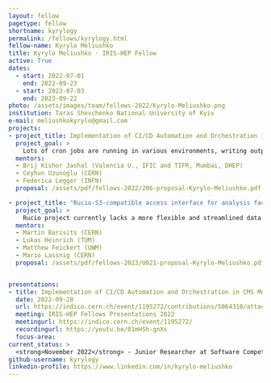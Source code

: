 ```yaml
---
layout: fellow
pagetype: fellow
shortname: kyrylogy
permalink: /fellows/kyrylogy.html
fellow-name: Kyrylo Meliushko
title: Kyrylo Meliushko - IRIS-HEP Fellow
active: True
dates:
  - start: 2022-07-01
    end: 2022-09-23
  - start: 2023-07-03
    end: 2023-09-22
photo: /assets/images/team/fellows-2022/Kyrylo-Meliushko.png
institution: Taras Shevchenko National University of Kyiv
e-mail: meliushkokyrylo@gmail.com
projects:
- project_title: Implementation of CI/CD Automation and Orchestration in CMS Monitoring Kubernetes Clusters
  project_goal: >
    Lots of cron jobs are running in various environments, writing outputs to different storages, which creates a dependency to the older infrastructure, also including Spark Analytix Cluster managed by CERN IT and ElasticSearch/EOS/MongoDB to store the results. The goal of this project is to ease and secure the adoption process of each cron job to the k8s clusters by writing individual test scripts.
  mentors:
  - Brij Kishor Jashal (Valencia U., IFIC and TIFR, Mumbai, DHEP)
  - Ceyhun Uzunoglu (CERN)
  - Federica Legger (INFN)
  proposal: /assets/pdf/fellows-2022/206-proposal-Kyrylo-Meliushko.pdf

- project_title: "Rucio-S3-compatible access interface for analysis facilities: Add S3 compatible access interface to Rucio"
  project_goal: >
    Rucio project currently lacks a more flexible and streamlined data exchange process that allows scientists to efficiently share specific data subsets for collaboration and analysis purposes. A key aspect of this project is therefore to introduce an interface that enables users to directly manage S3 buckets. This enhancement would greatly improve the user experience, providing a seamless way to handle and manipulate specific pieces of data produced within Rucio for efficient collaboration and analysis in a standardized way.
  mentors:
  - Martin Barisits (CERN)
  - Lukas Heinrich (TUM)
  - Matthew Feickert (UWM)
  - Mario Lassnig (CERN)
  proposal: /assets/pdf/fellows-2023/U021-proposal-Kyrylo-Meliushko.pdf


presentations:
- title: Implementation of CI/CD Automation and Orchestration in CMS Monitoring Kubernetes Clusters
  date: 2022-09-28
  url: https://indico.cern.ch/event/1195272/contributions/5064318/attachments/2518077/4329507/KyryloMeliushko-2.pdf
  meeting: IRIS-HEP Fellows Presentations 2022
  meetingurl: https://indico.cern.ch/event/1195272/
  recordingurl: https://youtu.be/01mHSh-gnXs
  focus-area:
current_status: >
  <strong>November 2022</strong> - Junior Researcher at Software Competence Center Hagenberg
github-username: kyrylogy
linkedin-profile: https://www.linkedin.com/in/kyrylo-meliushko
---
```

